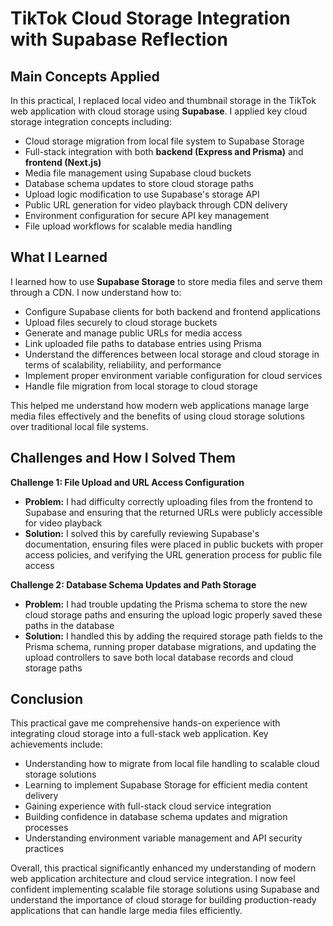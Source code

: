 # TikTok Cloud Storage Integration with Supabase Reflection

## Main Concepts Applied

In this practical, I replaced local video and thumbnail storage in the TikTok web application with cloud storage using **Supabase**. I applied key cloud storage integration concepts including:

- Cloud storage migration from local file system to Supabase Storage
- Full-stack integration with both **backend (Express and Prisma)** and **frontend (Next.js)**
- Media file management using Supabase cloud buckets
- Database schema updates to store cloud storage paths
- Upload logic modification to use Supabase's storage API
- Public URL generation for video playback through CDN delivery
- Environment configuration for secure API key management
- File upload workflows for scalable media handling

## What I Learned

I learned how to use **Supabase Storage** to store media files and serve them through a CDN. I now understand how to:

- Configure Supabase clients for both backend and frontend applications
- Upload files securely to cloud storage buckets
- Generate and manage public URLs for media access
- Link uploaded file paths to database entries using Prisma
- Understand the differences between local storage and cloud storage in terms of scalability, reliability, and performance
- Implement proper environment variable configuration for cloud services
- Handle file migration from local storage to cloud storage

This helped me understand how modern web applications manage large media files effectively and the benefits of using cloud storage solutions over traditional local file systems.

## Challenges and How I Solved Them

**Challenge 1: File Upload and URL Access Configuration**
- **Problem:** I had difficulty correctly uploading files from the frontend to Supabase and ensuring that the returned URLs were publicly accessible for video playback
- **Solution:** I solved this by carefully reviewing Supabase's documentation, ensuring files were placed in public buckets with proper access policies, and verifying the URL generation process for public file access

**Challenge 2: Database Schema Updates and Path Storage**
- **Problem:** I had trouble updating the Prisma schema to store the new cloud storage paths and ensuring the upload logic properly saved these paths in the database
- **Solution:** I handled this by adding the required storage path fields to the Prisma schema, running proper database migrations, and updating the upload controllers to save both local database records and cloud storage paths

## Conclusion

This practical gave me comprehensive hands-on experience with integrating cloud storage into a full-stack web application. Key achievements include:

- Understanding how to migrate from local file handling to scalable cloud storage solutions
- Learning to implement Supabase Storage for efficient media content delivery
- Gaining experience with full-stack cloud service integration
- Building confidence in database schema updates and migration processes
- Understanding environment variable management and API security practices

Overall, this practical significantly enhanced my understanding of modern web application architecture and cloud service integration. I now feel confident implementing scalable file storage solutions using Supabase and understand the importance of cloud storage for building production-ready applications that can handle large media files efficiently.